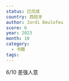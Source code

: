 ```yaml
---
status: 已完成
country: 西班牙
author: Jordi Deulofeu
score: 6
year: 2023
month: 10
category:
  - 书籍
tags:
---
```

6/10 差强人意
